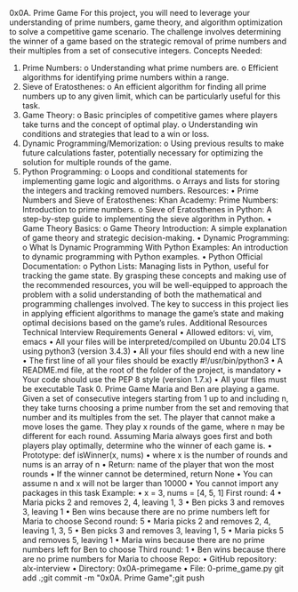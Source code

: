 0x0A. Prime Game
For this project, you will need to leverage your understanding of prime numbers, game theory, and algorithm optimization to solve a competitive game scenario. The challenge involves determining the winner of a game based on the strategic removal of prime numbers and their multiples from a set of consecutive integers.
Concepts Needed:
1.	Prime Numbers:
    o	Understanding what prime numbers are.
    o	Efficient algorithms for identifying prime numbers within a range.
2.	Sieve of Eratosthenes:
    o	An efficient algorithm for finding all prime numbers up to any given limit, which can be particularly useful for this task.
3.	Game Theory:
    o	Basic principles of competitive games where players take turns and the concept of optimal play.
    o	Understanding win conditions and strategies that lead to a win or loss.
4.	Dynamic Programming/Memorization:
    o	Using previous results to make future calculations faster, potentially necessary for optimizing the solution for multiple rounds of the game.
5.	Python Programming:
        o	Loops and conditional statements for implementing game logic and algorithms.
        o	Arrays and lists for storing the integers and tracking removed numbers.
    Resources:
    •	Prime Numbers and Sieve of Eratosthenes:
    Khan Academy: Prime Numbers: Introduction to prime numbers.
        o	Sieve of Eratosthenes in Python: A step-by-step guide to implementing the sieve algorithm in Python.
    •	Game Theory Basics:
        o	Game Theory Introduction: A simple explanation of game theory and strategic decision-making.
    •	Dynamic Programming:
        o	What Is Dynamic Programming With Python Examples: An introduction to dynamic programming with Python examples.
        •	Python Official Documentation:
        o	Python Lists: Managing lists in Python, useful for tracking the game state.
By grasping these concepts and making use of the recommended resources, you will be well-equipped to approach the problem with a solid understanding of both the mathematical and programming challenges involved. The key to success in this project lies in applying efficient algorithms to manage the game’s state and making optimal decisions based on the game’s rules.
Additional Resources
     Technical Interview
Requirements
General
    •	Allowed editors: vi, vim, emacs
    •	All your files will be interpreted/compiled on Ubuntu 20.04 LTS using python3 (version 3.4.3)
    •	All your files should end with a new line
    •	The first line of all your files should be exactly #!/usr/bin/python3
    •	A README.md file, at the root of the folder of the project, is mandatory
    •	Your code should use the PEP 8 style (version 1.7.x)
    •	All your files must be executable
Task 0. Prime Game
Maria and Ben are playing a game. Given a set of consecutive integers starting from 1 up to and including n, they take turns choosing a prime number from the set and removing that number and its multiples from the set. The player that cannot make a move loses the game.
They play x rounds of the game, where n may be different for each round. Assuming Maria always goes first and both players play optimally, determine who the winner of each game is.
    •	Prototype: def isWinner(x, nums)
    •	where x is the number of rounds and nums is an array of n
    •	Return: name of the player that won the most rounds
    •	If the winner cannot be determined, return None
    •	You can assume n and x will not be larger than 10000
    •	You cannot import any packages in this task
Example:
    •	x = 3, nums = [4, 5, 1]
First round: 4
    •	Maria picks 2 and removes 2, 4, leaving 1, 3
    •	Ben picks 3 and removes 3, leaving 1
    •	Ben wins because there are no prime numbers left for Maria to choose
Second round: 5
    •	Maria picks 2 and removes 2, 4, leaving 1, 3, 5
    •	Ben picks 3 and removes 3, leaving 1, 5
    •	Maria picks 5 and removes 5, leaving 1
    •	Maria wins because there are no prime numbers left for Ben to choose
Third round: 1
•	Ben wins because there are no prime numbers for Maria to choose
Repo:
    •	GitHub repository: alx-interview
    •	Directory: 0x0A-primegame
    •	File: 0-prime_game.py
git add .;git commit -m "0x0A. Prime Game";git push
